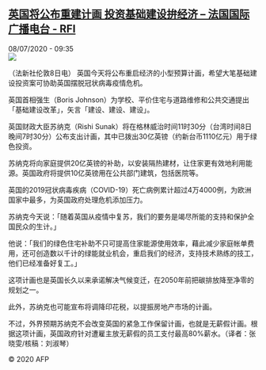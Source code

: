 <!--1594198509000-->
[英国将公布重建计画 投资基础建设拚经济 – 法国国际广播电台 - RFI](http://www.rfi.fr//cn/contenu/20200708-%E8%8B%B1%E5%9B%BD%E5%B0%86%E5%85%AC%E5%B8%83%E9%87%8D%E5%BB%BA%E8%AE%A1%E7%94%BB-%E6%8A%95%E8%B5%84%E5%9F%BA%E7%A1%80%E5%BB%BA%E8%AE%BE%E6%8B%9A%E7%BB%8F%E6%B5%8E)
------

<div>08/07/2020 - 09:35</div><img src="https://s.rfi.fr/media/display/ffca1180-c0f1-11ea-9154-005056a98db9/w:310/p:16x9/int0010b.200708153502.jpg"><div class="t-content__body u-clearfix"><div class="m-interstitial"></div><p>（法新社伦敦8日电）    英国今天将公布重启经济的小型预算计画，希望大笔基础建设投资案可协助英国摆脱冠状病毒疫情危机。</p><p>    英国首相强生（Boris Johnson）为学校、平价住宅与道路维修和公共交通提出「基础建设改革」，矢言「建设、建设、建设」。</p><p>    英国财政大臣苏纳克（Rishi Sunak）将在格林威治时间11时30分（台湾时间8日晚间7时30分）公布支出计画，其中已拨出30亿英镑（约新台币1110亿元）用于绿色投资。</p><p>    苏纳克将向家庭提供20亿英镑的补助，以安装隔热建材，让住家更有效地利用能源。英国政府将提供10亿英镑用在公共部门建筑，包括医院等。</p><p>    英国的2019冠状病毒疾病（COVID-19）死亡病例累计超过4万4000例，为欧洲国家中最多，为英国政府处理危机添加压力。</p><p>    苏纳克今天说：「随着英国从疫情中复苏，我们的要务是竭尽所能的支持和保护全国民众的生计。」</p><p>    他说：「我们的绿色住宅补助不只可提高住家能源使用效率，藉此减少家庭帐单费用，还可创造数以千计的绿能就业机会，重启我们的经济，支持技术熟练的技工，他们已经准备好复工。」</p><p>    这项计画也是英国长久以来承诺解决气候变迁，在2050年前把碳排放降至净零的规划之一。</p><p>    此外，苏纳克也可能宣布将调降印花税，以提振房地产市场的计画。</p><p>    不过，外界预期苏纳克不会改变英国的紧急工作保留计画，也就是无薪假计画。根据这项计画，英国政府针对遭雇主放无薪假的员工支付最高80%薪水。（译者：张晓雯/核稿：刘淑琴）</p><p class="t-copyright">© 2020 AFP</p>        </div>
